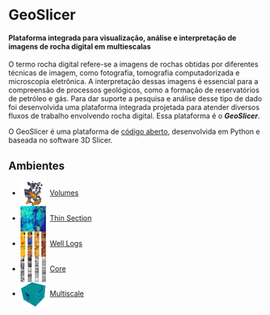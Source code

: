 # GeoSlicer 
#### Plataforma integrada para visualização, análise e interpretação de imagens de rocha digital em multiescalas

O termo rocha digital refere-se a imagens de rochas obtidas por diferentes técnicas de imagem, como fotografia, tomografia computadorizada e microscopia eletrônica. A interpretação dessas imagens é essencial para a compreensão de processos geológicos, como a formação de reservatórios de petróleo e gás. Para dar suporte a pesquisa e análise desse tipo de dado foi desenvolvida uma plataforma integrada projetada para atender diversos fluxos de trabalho envolvendo rocha digital. Essa plataforma é o _**GeoSlicer**_.

O GeoSlicer é uma plataforma de [código aberto](https://github.com/petrobras/GeoSlicer), desenvolvida em Python e baseada no software 3D Slicer.

## Ambientes

<div class="grid cards" markdown>

- [<img src="./assets/icons/MicroCT3D.png" width="50" style="vertical-align:middle; margin-right:8px;">Volumes](./Volumes/Introduction.md)
- [<img src="./assets/icons/ThinSection.png" width="50" style="vertical-align:middle; margin-right:8px;">Thin Section](./ThinSection/Introduction.md)
- [<img src="./assets/icons/ImageLog.png" width="50" style="vertical-align:middle; margin-right:8px;">Well Logs](./ImageLog/Introduction.md)
- [<img src="./assets/icons/CoreEnv.png" width="50" style="vertical-align:middle; margin-right:8px;">Core](./Core/Introduction.md)
- [<img src="./assets/icons/MultiscaleIcon.png" width="50" style="vertical-align:middle; margin-right:8px;">Multiscale](./Multiscale/Introduction.md)
</div>
